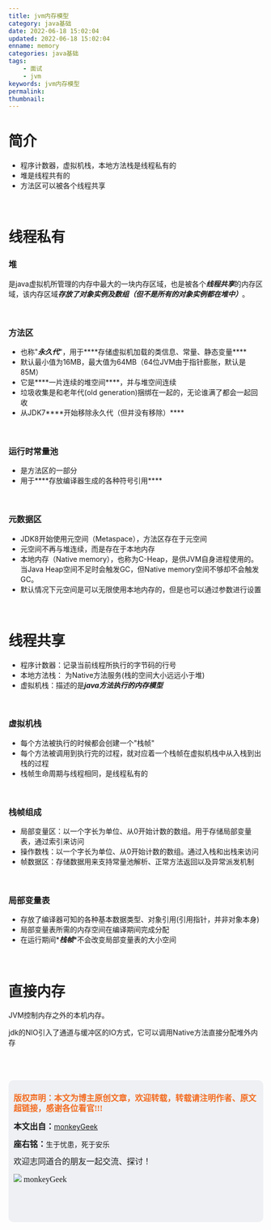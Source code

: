 ```yaml
---
title: jvm内存模型
category: java基础
date: 2022-06-18 15:02:04
updated: 2022-06-18 15:02:04
enname: memory
categories: java基础
tags:
	- 面试
	- jvm
keywords: jvm内存模型
permalink:
thumbnail:
---
```


# 简介

- 程序计数器，虚拟机栈，本地方法栈是线程私有的<!--more-->
- 堆是线程共有的
- 方法区可以被各个线程共享



</br>

# 线程私有

### 堆

是java虚拟机所管理的内存中最大的一块内存区域，也是被各个***线程共享***的内存区域，该内存区域***存放了对象实例及数组（但不是所有的对象实例都在堆中）***。

</br>

### 方法区

- 也称"***永久代***"，用于***\*存储虚拟机加载的类信息、常量、静态变量\****
- 默认最小值为16MB，最大值为64MB（64位JVM由于指针膨胀，默认是85M）
- 它是***\*一片连续的堆空间\****，并与堆空间连续
- 垃圾收集是和老年代(old generation)捆绑在一起的，无论谁满了都会一起回收
- 从JDK7***\*开始移除永久代（但并没有移除）\****



</br>

### 运行时常量池

- 是方法区的一部分
- 用于***\*存放编译器生成的各种符号引用\****

</br>

### 元数据区

- JDK8开始使用元空间（Metaspace），方法区存在于元空间
- 元空间不再与堆连续，而是存在于本地内存
- 本地内存（Native memory），也称为C-Heap，是供JVM自身进程使用的。当Java Heap空间不足时会触发GC，但Native memory空间不够却不会触发GC。
- 默认情况下元空间是可以无限使用本地内存的，但是也可以通过参数进行设置



</br>

# 线程共享

- 程序计数器：记录当前线程所执行的字节码的行号
- 本地方法栈： 为Native方法服务(栈的空间大小远远小于堆)
- 虚拟机栈：描述的是***java方法执行的内存模型***

</br>

### 虚拟机栈

- 每个方法被执行的时候都会创建一个"栈帧"
- 每个方法被调用到执行完的过程，就对应着一个栈帧在虚拟机栈中从入栈到出栈的过程
- 栈帧生命周期与线程相同，是线程私有的

</br>

### 栈帧组成

- 局部变量区：以一个字长为单位、从0开始计数的数组。用于存储局部变量表，通过索引来访问
- 操作数栈：以一个字长为单位、从0开始计数的数组。通过入栈和出栈来访问
- 帧数据区：存储数据用来支持常量池解析、正常方法返回以及异常派发机制

</br>

### 局部变量表

- 存放了编译器可知的各种基本数据类型、对象引用(引用指针，并非对象本身)
- 局部变量表所需的内存空间在编译期间完成分配
- 在运行期间\****栈帧***\*不会改变局部变量表的大小空间



</br>

# 直接内存

JVM控制内存之外的本机内存。 

jdk的NIO引入了通道与缓冲区的IO方式，它可以调用Native方法直接分配堆外内存



</br>

</br>

</br>

<script>
var _hmt = _hmt || [];
(function() {
  var hm = document.createElement("script");
  hm.src = "https://hm.baidu.com/hm.js?2f798e6b269c8a40f12bef25d7f1876d";
  var s = document.getElementsByTagName("script")[0]; 
  s.parentNode.insertBefore(hm, s);
})();
</script>

<div style="height:260px; background-color:rgb(238,240,244); padding:10px;border-radius:10px;">
    <p style="color:#f36c21;font:bold 16px/20px 'kaiTi';">
      版权声明：本文为博主原创文章，欢迎转载，转载请注明作者、原文超链接，感谢各位看官!!!
    </p>
    <p>
      <span style="font:bold 16px/20px 'kaiTi';">本文出自：</span><a href="https://monkeyGeek369.github.io">monkeyGeek</a> 
    </p>
    <p>
      <span style="font:bold 16px/20px 'kaiTi';">座右铭：</span><span>生于忧患，死于安乐</span> 
    </p>
    <p>
      <span style="font:16px/20px 'kaiTi';">欢迎志同道合的朋友一起交流、探讨！</span> 
    </p>
    <img style="height:auto; width:auto;flot:left;" src="../../../../image/monkey64.png" /><span style="font:16px/20px 'kaiTi';flot:left;">   monkeyGeek</span>


